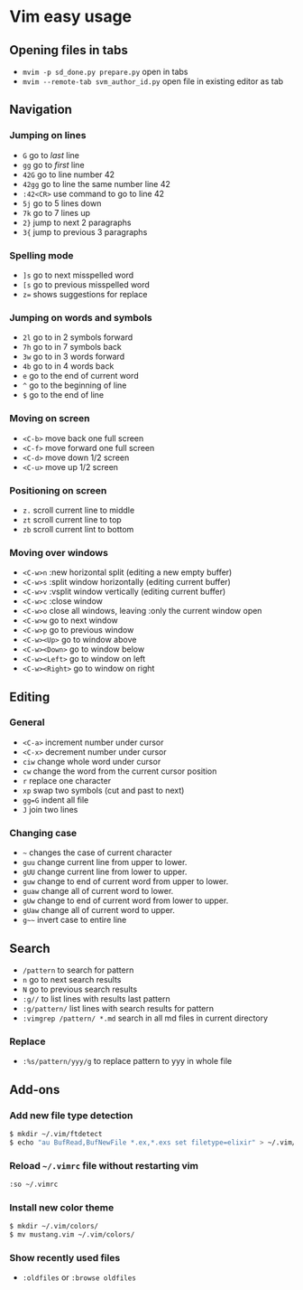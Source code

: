 # Vim easy usage

## Opening files in tabs
* `mvim -p sd_done.py prepare.py` open in tabs
* `mvim --remote-tab svm_author_id.py` open file in existing editor as tab

## Navigation

### Jumping on lines
* `G` go to *last* line
* `gg` go to *first* line
* `42G` go to line number 42
* `42gg` go to line the same number line 42
* `:42<CR>` use command to go to line 42
* `5j` go to 5 lines down
* `7k` go to 7 lines up
* `2}` jump to next 2 paragraphs
* `3{` jump to previous 3 paragraphs

### Spelling mode
* `]s` go to next misspelled word
* `[s` go to previous misspelled word
* `z=` shows suggestions for replace

### Jumping on words and symbols
* `2l` go to in 2 symbols forward
* `7h` go to in 7 symbols back
* `3w` go to in 3 words forward
* `4b` go to in 4 words back
* `e` go to the end of current word
* `^` go to the beginning of line
* `$` go to the end of line

### Moving on screen
* `<C-b>` move back one full screen
* `<C-f>` move forward one full screen
* `<C-d>` move down 1/2 screen
* `<C-u>` move up 1/2 screen

### Positioning on screen
* `z.` scroll current line to middle
* `zt` scroll current line to top
* `zb` scroll current lint to bottom

### Moving over windows
* `<C-w>n` :new horizontal split (editing a new empty buffer)
* `<C-w>s` :split window horizontally (editing current buffer)
* `<C-w>v` :vsplit window vertically (editing current buffer)
* `<C-w>c` :close window
* `<C-w>o` close all windows, leaving :only the current window open
* `<C-w>w` go to next window
* `<C-w>p` go to previous window
* `<C-w><Up>` go to window above
* `<C-w><Down>` go to window below
* `<C-w><Left>` go to window on left
* `<C-w><Right>` go to window on right

## Editing

### General
* `<C-a>` increment number under cursor
* `<C-x>` decrement number under cursor
* `ciw` change whole word under cursor
* `cw` change the word from the current cursor position
* `r` replace one character
* `xp` swap two symbols (cut and past to next)
* `gg=G` indent all file
* `J` join two lines

### Changing case
* `~` changes the case of current character
* `guu` change current line from upper to lower.
* `gUU` change current line from lower to upper.
* `guw` change to end of current word from upper to lower.
* `guaw` change all of current word to lower.
* `gUw` change to end of current word from lower to upper.
* `gUaw` change all of current word to upper.
* `g~~` invert case to entire line

## Search

* `/pattern` to search for pattern
* `n` go to next search results
* `N` go to previous search results
* `:g//` to list lines with results last pattern
* `:g/pattern/` list lines with search results for pattern
* `:vimgrep /pattern/ *.md` search in all md files in current directory

### Replace

* `:%s/pattern/yyy/g` to replace pattern to yyy in whole file

## Add-ons

### Add new file type detection
```sh
$ mkdir ~/.vim/ftdetect
$ echo "au BufRead,BufNewFile *.ex,*.exs set filetype=elixir" > ~/.vim/elixir.vim
```

### Reload `~/.vimrc` file without restarting vim
```sh
:so ~/.vimrc
```

### Install new color theme
```sh
$ mkdir ~/.vim/colors/
$ mv mustang.vim ~/.vim/colors/
```

### Show recently used files
* `:oldfiles` or `:browse oldfiles`
